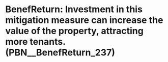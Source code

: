 # BenefReturn: __Investment in this mitigation measure can increase the value of the property, attracting more tenants.__ (PBN__BenefReturn_237)

